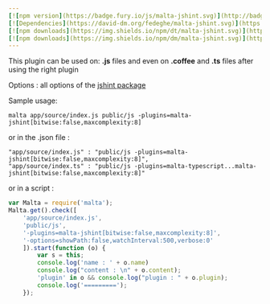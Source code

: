 ```yaml
---
[![npm version](https://badge.fury.io/js/malta-jshint.svg)](http://badge.fury.io/js/malta-jshint)
[![Dependencies](https://david-dm.org/fedeghe/malta-jshint.svg)](https://david-dm.org/fedeghe/malta-jshint)
[![npm downloads](https://img.shields.io/npm/dt/malta-jshint.svg)](https://npmjs.org/package/malta-jshint)
[![npm downloads](https://img.shields.io/npm/dm/malta-jshint.svg)](https://npmjs.org/package/malta-jshint)  
---  
```


This plugin can be used on: **.js** files and even on **.coffee** and **.ts** files after using the right plugin

Options : all options of the [jshint package](http://jshint.com/docs/options/)

Sample usage:  
```
malta app/source/index.js public/js -plugins=malta-jshint[bitwise:false,maxcomplexity:8]
```
or in the .json file :
```
"app/source/index.js" : "public/js -plugins=malta-jshint[bitwise:false,maxcomplexity:8]",
"app/source/index.ts" : "public/js -plugins=malta-typescript...malta-jshint[bitwise:false,maxcomplexity:8]"
```
or in a script : 
``` js
var Malta = require('malta');
Malta.get().check([
    'app/source/index.js',
    'public/js',
    '-plugins=malta-jshint[bitwise:false,maxcomplexity:8]',
    '-options=showPath:false,watchInterval:500,verbose:0'
    ]).start(function (o) {
        var s = this;
        console.log('name : ' + o.name)
        console.log("content : \n" + o.content);
        'plugin' in o && console.log("plugin : " + o.plugin);
        console.log('=========');
    });
```